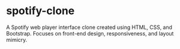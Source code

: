 # spotify-clone
A Spotify web player interface clone created using HTML, CSS, and Bootstrap. Focuses on front-end design, responsiveness, and layout mimicry.
